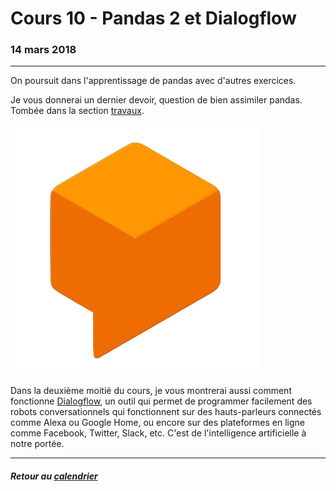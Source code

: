 # Cours 10 - Pandas 2 et Dialogflow

### 14 mars 2018

-----

On poursuit dans l'apprentissage de pandas avec d'autres exercices.

Je vous donnerai un dernier devoir, question de bien assimiler pandas. Tombée dans la section [travaux](travaux.md#devoir-3).

![Logo de Dialogflow](/assets/dialogflow.png)

Dans la deuxième moitié du cours, je vous montrerai aussi comment fonctionne [Dialogflow](https://dialogflow.com/), un outil qui permet de programmer facilement des robots conversationnels qui fonctionnent sur des hauts-parleurs connectés comme Alexa ou Google Home, ou encore sur des plateformes en ligne comme Facebook, Twitter, Slack, etc. C'est de l'intelligence artificielle à notre portée.

-----

##### Retour au [calendrier](/calendrier.md)
